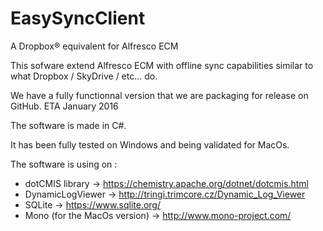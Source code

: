 # EasySyncClient
A Dropbox® equivalent for Alfresco ECM

This sofware extend Alfresco ECM with offline sync capabilities similar to what Dropbox / SkyDrive / etc... do.

We have a fully functionnal version that we are packaging for release on GitHub. ETA January 2016

The software is made in C#.

It has been fully tested on Windows and being validated for MacOs.

The software is using on :
  - dotCMIS library -> https://chemistry.apache.org/dotnet/dotcmis.html
  - DynamicLogViewer -> http://tringi.trimcore.cz/Dynamic_Log_Viewer
  - SQLite -> https://www.sqlite.org/
  - Mono (for the MacOs version) -> http://www.mono-project.com/
